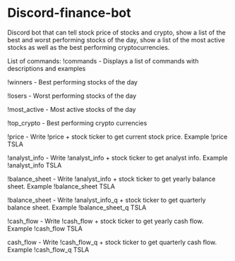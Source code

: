 # Discord-finance-bot
Discord bot that can tell stock price of stocks and crypto, show a list of the best and worst performing stocks of the day, show a list of the most active stocks as well as the best performing cryptocurrencies.

List of commands:
!commands - Displays a list of commands with descriptions and examples

!winners - Best performing stocks of the day

!losers - Worst performing stocks of the day

!most_active - Most active stocks of the day

!top_crypto - Best performing crypto currencies

!price - Write !price + stock ticker to get current stock price. Example !price TSLA

!analyst_info - Write !analyst_info + stock ticker to get analyst info. Example !analyst_info TSLA

!balance_sheet - Write !analyst_info + stock ticker to get yearly balance sheet. Example !balance_sheet TSLA

!balance_sheet - Write !analyst_info_q + stock ticker to get quarterly balance sheet. Example !balance_sheet_q TSLA

!cash_flow - Write !cash_flow + stock ticker to get yearly cash flow. Example !cash_flow TSLA

cash_flow - Write !cash_flow_q + stock ticker to get quarterly cash flow. Example !cash_flow_q TSLA
